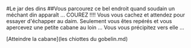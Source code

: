 #Le jar des dins
##Vous parcourez ce bel endroit quand soudain un méchant din apparaît ... COUREZ !!!! Vous vous cachez et attendez pour essayer d'échapper au daim. Seulement vous êtes repérés et vous apercevez une petite cabane au loin ... Vous vous précipitez vers elle ...

[Atteindre la cabane](les chiottes du gobelin.md)
